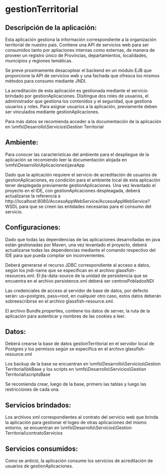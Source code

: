 gestionTerritorial
==================

Descripción de la aplicación:
-----------------------------

Esta aplicación gestiona la información correspondiente a la organización territorial de nuestro país. Contiene una API de servicios web para ser consumidos tanto por apliaciones internas como externas, de manera de proveer un registro único de Provincias, departamientos, localidades, municipios y regiones temáticas.

Se preve proximamente desacoplear el backend en un módulo EJB que proporcione la API de servicios web y una fachada que ofresca los mismos métodos para consumo mediante JNDI.

La acreditación de esta aplicación es gestionada mediante el servicio brindado por gestionAplicaciones. Disitingue dos roles de usuarios, el administrador que gestiona los contenidos y el seguridad, que gestiona usuarios y roles. Para asignar usuarios a la aplicación, previamente deben ser vinculados mediante gestionAplicaciones.	

Para más datos se recomienda acceder a la documentación de la aplicación en \\vmfs\Desarrollo\Servicios\Gestion Territorial


Ambiente:
---------

Para conocer las características del ambiente para el despliegue de la aplicación se recomiendo leer la documentación alojada en \\vmfs\Desarrollo\Aplicaciones\javaApp

Dado que la aplicación requiere el servicio de acreditación de usuarios de gestionAplicaciones, es condición para el ambiente local de esta aplicación tener desplegada previamente gestionAplicaciones. Una vez levantado el proyecto en el IDE, con gestionAplicaciones despleagada, deberá actualizarse la referencia a http://localhost:8080/AccesoAppWebService/AccesoAppWebService?WSDL para que se creen las entidades necesarias para el consumo del servicio.


Configuraciones:
----------------

Dado que todas las dependencias de las aplicaciones desarrolladas en java están gestionadas por Maven, una vez levantado el proyecto, deberá actualizarse todas las dependencias mediante el comando respectivo del IDE para que pueda compilar sin inconvenientes.

Deberá generarse el recurso JDBC correspondiente al acceso a datos, según los jndi-name que se especifican en el archivo glassfish-resources.xml. El jta-data-source de la unidad de persistencia que se encuentra en el archivo persistence.xml deberá ser centrosPobladosNDI

Las credenciales de acceso al servidor de base de datos, por defecto serán: us=postgres, pass=root, en cualquier otro caso, estos datos deberán sobreescribirse en el archivo glassfish-resource.xml.

El archivo Bundle.properties, contiene los datos de server, la ruta de la aplicación para autenticar y nombres de las cookies a leer.


Datos:
------

Deberá crearse la base de datos gestionTerritorial en el servidor local de Postgres y los permisos según se especifica en el archivo glassfish-resource.xml
	
Los backup de la base se encuentran en \\vmfs\Desarrollo\Servicios\Gestion Territorial\bkBase y los scripts en \\vmfs\Desarrollo\Servicios\Gestion Territorial\scriptsBase
	
Se recomienda crear, luego de la base, primero las tablas y luego las restricciones de cada una.


Servicios brindados:
--------------------
	
Los archivos xml correspondientes al contrato del servicio web que brinda la aplicación para gestionar el logeo de otras aplicaciones del mismo entorno, se encuentran en \\vmfs\Desarrollo\Servicios\Gestion Territorial\contratoServicios


Servicios consumidos:
---------------------
	
Como se antició, la aplicación consume los servicios de acreditación de usuarios de gestionAplicaciones.
